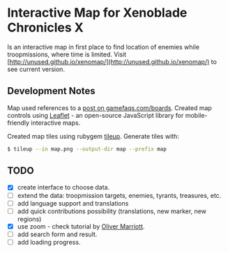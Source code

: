 
# Interactive Map for Xenoblade Chronicles X

Is an interactive map in first place to find location of enemies while troopmissions, where time is limited. Visit [http://unused.github.io/xenomap/](http://unused.github.io/xenomap/) to see current version.

## Development Notes

Map used references to a [post on gamefaqs.com/boards](http://www.gamefaqs.com/boards/701151-xenoblade-chronicles-x/71678381?page=2).
Created map controls using [Leaflet][leafletjs] - an open-source JavaScript library for mobile-friendly interactive maps.

Created map tiles using rubygem [tileup][tileup].  Generate tiles with:

```sh
$ tileup --in map.png --output-dir map --prefix map
```

## TODO

- [x] create interface to choose data.
- [ ] extend the data: troopmission targets, enemies, tyrants, treasures, etc.
- [ ] add language support and translations
- [ ] add quick contributions possibility (translations, new marker, new regions)
- [x] use zoom - check tutorial by [Oliver Marriott](http://omarriott.com/aux/leaflet-js-non-geographical-imagery/).
- [ ] add search form and result.
- [ ] add loading progress.

[leafletjs]: http://leafletjs.com/examples/quick-start.html "Leaflet"
[tileup]: https://github.com/rktjmp/tileup/tree/master "Rubygem tileup"
[miramap]: http://xenoblade.wikia.com/wiki/Mira "Wikia World Map of Mira"
